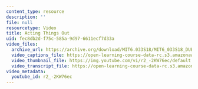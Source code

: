 ```yaml
---
content_type: resource
description: ''
file: null
resourcetype: Video
title: Acting Things Out
uid: fec8db2d-f75c-585a-9d97-6611ecf7d33a
video_files:
  archive_url: https://archive.org/download/MIT6.033S18/MIT6_033S18_DUET_Lecture_300k.mp4
  video_captions_file: https://open-learning-course-data-rc.s3.amazonaws.com/6-033-computer-system-engineering-spring-2018/56256643e43f56fd9fde3a68dabb4b71_r2_-2KW76ec.vtt
  video_thumbnail_file: https://img.youtube.com/vi/r2_-2KW76ec/default.jpg
  video_transcript_file: https://open-learning-course-data-rc.s3.amazonaws.com/6-033-computer-system-engineering-spring-2018/ea10802c6baadc87f80fe8c0d70744ce_r2_-2KW76ec.pdf
video_metadata:
  youtube_id: r2_-2KW76ec
---
```

